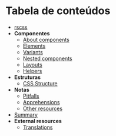 # Tabela de conteúdos

- [rscss](README.md)
- **Componentes**
  - [About components](docs/components.md)
  - [Elements](docs/elements.md)
  - [Variants](docs/variants.md)
  - [Nested components](docs/nested-components.md)
  - [Layouts](docs/layouts.md)
  - [Helpers](docs/helpers.md)
- **Estruturas**
  - [CSS Structure](docs/css-structure.md)
- **Notas**
  - [Pitfalls](docs/pitfalls.md)
  - [Apprehensions](docs/apprehensions.md)
  - [Other resources](docs/other-resources.md)
- [Summary](docs/summary.md)
- **External resources**
  - [Translations](docs/translations.md)
